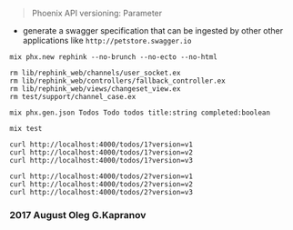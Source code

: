 > Phoenix API versioning: Parameter

* generate a swagger specification that can be ingested by other
  other applications like ``http://petstore.swagger.io``

```
mix phx.new rephink --no-brunch --no-ecto --no-html

rm lib/rephink_web/channels/user_socket.ex
rm lib/rephink_web/controllers/fallback_controller.ex
rm lib/rephink_web/views/changeset_view.ex
rm test/support/channel_case.ex

mix phx.gen.json Todos Todo todos title:string completed:boolean

mix test

curl http://localhost:4000/todos/1?version=v1
curl http://localhost:4000/todos/1?version=v2
curl http://localhost:4000/todos/1?version=v3

curl http://localhost:4000/todos/2?version=v1
curl http://localhost:4000/todos/2?version=v2
curl http://localhost:4000/todos/2?version=v3
```

### 2017 August Oleg G.Kapranov
